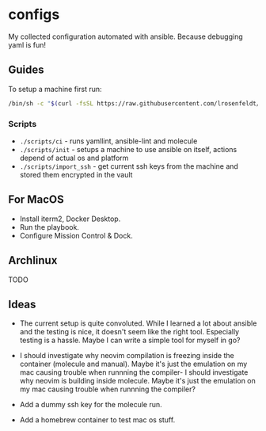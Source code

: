 # configs

My collected configuration automated with ansible. Because debugging yaml is fun!

## Guides

To setup a machine first run:
```bash
/bin/sh -c "$(curl -fsSL https://raw.githubusercontent.com/lrosenfeldt/ansible/main/scripts/init)"
```

### Scripts

- `./scripts/ci` - runs yamllint, ansible-lint and molecule
- `./scripts/init` - setups a machine to use ansible on itself, actions depend of actual os and platform
- `./scripts/import_ssh` - get current ssh keys from the machine and stored them encrypted in the vault

## For MacOS

- Install iterm2, Docker Desktop.
- Run the playbook.
- Configure Mission Control & Dock.

## Archlinux

TODO

## Ideas

- The current setup is quite convoluted. While I learned a lot about ansible and the testing is nice,
it doesn't seem like the right tool. Especially testing is a hassle. Maybe I can write a simple tool
for myself in go?

- I should investigate why neovim compilation is freezing inside the container (molecule and manual). Maybe it's just the emulation on my mac causing trouble when runnning the compiler- I should investigate why neovim is building inside molecule. Maybe it's just the emulation on my mac causing trouble when runnning the compiler?

- Add a dummy ssh key for the molecule run.

- Add a homebrew container to test mac os stuff.
